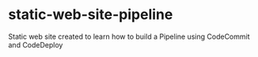 # static-web-site-pipeline
Static web site created to learn how to build a Pipeline using CodeCommit and CodeDeploy

